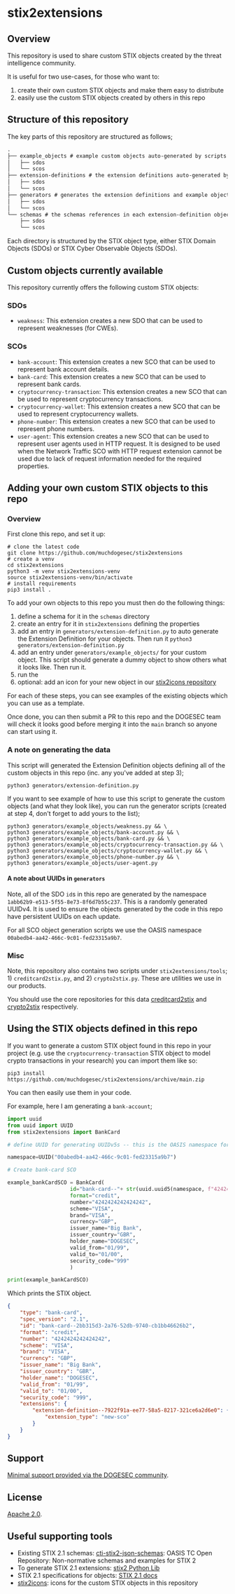 # stix2extensions

## Overview

This repository is used to share custom STIX objects created by the threat intelligence community.

It is useful for two use-cases, for those who want to:

1. create their own custom STIX objects and make them easy to distribute
2. easily use the custom STIX objects created by others in this repo 

## Structure of this repository

The key parts of this repository are structured as follows;

```txt
.
├── example_objects # example custom objects auto-generated by scripts in /generators/example_objects/
│   ├── sdos
│   └── scos
├── extension-definitions # the extension definitions auto-generated by /generators/extension-definition.py
│   ├── sdos
│   └── scos
├── generators # generates the extension definitions and example objects
│   ├── sdos
│   └── scos
└── schemas # the schemas references in each extension-definition object
    ├── sdos
    └── scos
```

Each directory is structured by the STIX object type, either STIX Domain Objects (SDOs) or STIX Cyber Observable Objects (SDOs).

## Custom objects currently available

This repository currently offers the following custom STIX objects:

### SDOs

* `weakness`: This extension creates a new SDO that can be used to represent weaknesses (for CWEs).

### SCOs

* `bank-account`: This extension creates a new SCO that can be used to represent bank account details.
* `bank-card`: This extension creates a new SCO that can be used to represent bank cards.
* `cryptocurrency-transaction`: This extension creates a new SCO that can be used to represent cryptocurrency transactions.
* `cryptocurrency-wallet`: This extension creates a new SCO that can be used to represent cryptocurrency wallets.
* `phone-number`: This extension creates a new SCO that can be used to represent phone numbers.
* `user-agent`: This extension creates a new SCO that can be used to represent user agents used in HTTP request. It is designed to be used when the Network Traffic SCO with HTTP request extension cannot be used due to lack of request information needed for the required properties.

## Adding your own custom STIX objects to this repo

### Overview

First clone this repo, and set it up:

```shell
# clone the latest code
git clone https://github.com/muchdogesec/stix2extensions
# create a venv
cd stix2extensions
python3 -m venv stix2extensions-venv
source stix2extensions-venv/bin/activate
# install requirements
pip3 install .
```

To add your own objects to this repo you must then do the following things:

1. define a schema for it in the `schemas` directory
2. create an entry for it in `stix2extensions` defining the properties
3. add an entry in `generators/extension-definition.py` to auto generate the Extension Definition for your objects. Then run it `python3 generators/extension-definition.py`
4. add an entry under `generators/example_objects/` for your custom object. This script should generate a dummy object to show others what it looks like. Then run it.
5. run the 
6. optional: add an icon for your new object in our [stix2icons repository](https://github.com/muchdogesec/stix2icons)

For each of these steps, you can see examples of the existing objects which you can use as a template.

Once done, you can then submit a PR to this repo and the DOGESEC team will check it looks good before merging it into the `main` branch so anyone can start using it.

### A note on generating the data

This script will generated the Extension Definition objects defining all of the custom objects in this repo (inc. any you've added at step 3);

```shell
python3 generators/extension-definition.py
```

If you want to see example of how to use this script to generate the custom objects (and what they look like), you can run the generator scripts (created at step 4, don't forget to add yours to the list);

```shell
python3 generators/example_objects/weakness.py && \
python3 generators/example_objects/bank-account.py && \
python3 generators/example_objects/bank-card.py && \
python3 generators/example_objects/cryptocurrency-transaction.py && \
python3 generators/example_objects/cryptocurrency-wallet.py && \
python3 generators/example_objects/phone-number.py && \
python3 generators/example_objects/user-agent.py
```

#### A note about UUIDs in `generators`

Note, all of the SDO `id`s in this repo are generated by the namespace `1abb62b9-e513-5f55-8e73-8f6d7b55c237`. This is a randomly generated UUIDv4. It is used to ensure the objects generated by the code in this repo have persistent UUIDs on each update.

For all SCO object generation scripts we use the OASIS namespace `00abedb4-aa42-466c-9c01-fed23315a9b7`.

### Misc

Note, this repository also contains two scripts under `stix2extensions/tools`; 1) `creditcard2stix.py`, and 2) `crypto2stix.py`. These are utilities we use in our products.

You should use the core repositories for this data [creditcard2stix](https://github.com/muchdogesec/creditcard2stix) and [crypto2stix](https://github.com/muchdogesec/crypto2stix) respectively.

## Using the STIX objects defined in this repo

If you want to generate a custom STIX object found in this repo in your project (e.g. use the `cryptocurrency-transaction` STIX object to model crypto transactions in your research) you can import them like so:

```shell
pip3 install https://github.com/muchdogesec/stix2extensions/archive/main.zip
```

You can then easily use them in your code.

For example, here I am generating a `bank-account`;

```python
import uuid
from uuid import UUID
from stix2extensions import BankCard

# define UUID for generating UUIDv5s -- this is the OASIS namespace for SCOs https://github.com/oasis-open/cti-python-stix2/blob/master/stix2/base.py#L29

namespace=UUID("00abedb4-aa42-466c-9c01-fed23315a9b7")

# Create bank-card SCO

example_bankCardSCO = BankCard(
                    id="bank-card--"+ str(uuid.uuid5(namespace, f"4242424242424242")), # bank-card--9ce64b19-095d-5187-a56b-79a82ae4066f
                    format="credit",
                    number="4242424242424242",
                    scheme="VISA",
                    brand="VISA",
                    currency="GBP",
                    issuer_name="Big Bank",
                    issuer_country="GBR",
                    holder_name="DOGESEC",
                    valid_from="01/99",
                    valid_to="01/00",
                    security_code="999"
                    )

print(example_bankCardSCO)
```

Which prints the STIX object.

```json
{
    "type": "bank-card",
    "spec_version": "2.1",
    "id": "bank-card--2bb315d3-2a76-52db-9740-cb1bb46626b2",
    "format": "credit",
    "number": "4242424242424242",
    "scheme": "VISA",
    "brand": "VISA",
    "currency": "GBP",
    "issuer_name": "Big Bank",
    "issuer_country": "GBR",
    "holder_name": "DOGESEC",
    "valid_from": "01/99",
    "valid_to": "01/00",
    "security_code": "999",
    "extensions": {
        "extension-definition--7922f91a-ee77-58a5-8217-321ce6a2d6e0": {
            "extension_type": "new-sco"
        }
    }
}
```

## Support

[Minimal support provided via the DOGESEC community](https://community.dogesec.com).

## License

[Apache 2.0](/LICENSE).

## Useful supporting tools

* Existing STIX 2.1 schemas: [cti-stix2-json-schemas](https://github.com/oasis-open/cti-stix2-json-schemas): OASIS TC Open Repository: Non-normative schemas and examples for STIX 2
* To generate STIX 2.1 extensions: [stix2 Python Lib](https://stix2.readthedocs.io/en/latest/)
* STIX 2.1 specifications for objects: [STIX 2.1 docs](https://docs.oasis-open.org/cti/stix/v2.1/stix-v2.1.html)
* [stix2icons](https://github.com/muchdogesec/stix2icons): icons for the custom STIX objects in this repository